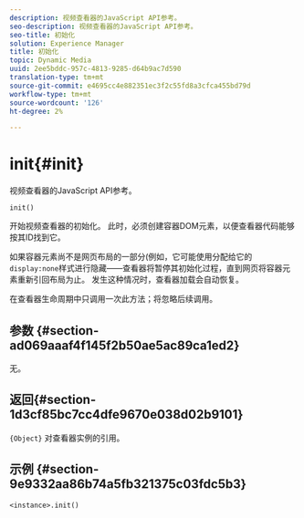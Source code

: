```yaml
---
description: 视频查看器的JavaScript API参考。
seo-description: 视频查看器的JavaScript API参考。
seo-title: 初始化
solution: Experience Manager
title: 初始化
topic: Dynamic Media
uuid: 2ee5bddc-957c-4813-9285-d64b9ac7d590
translation-type: tm+mt
source-git-commit: e4695cc4e882351ec3f2c55fd8a3cfca455bd79d
workflow-type: tm+mt
source-wordcount: '126'
ht-degree: 2%

---
```



# init{#init}

视频查看器的JavaScript API参考。

`init()`

开始视频查看器的初始化。 此时，必须创建容器DOM元素，以便查看器代码能够按其ID找到它。

如果容器元素尚不是网页布局的一部分(例如，它可能使用分配给它的`display:none`样式进行隐藏——查看器将暂停其初始化过程，直到网页将容器元素重新引回布局为止。 发生这种情况时，查看器加载会自动恢复。

在查看器生命周期中只调用一次此方法；将忽略后续调用。

## 参数 {#section-ad069aaaf4f145f2b50ae5ac89ca1ed2}

无。

## 返回{#section-1d3cf85bc7cc4dfe9670e038d02b9101}

`{Object}` 对查看器实例的引用。

## 示例 {#section-9e9332aa86b74a5fb321375c03fdc5b3}

```
<instance>.init()
```

